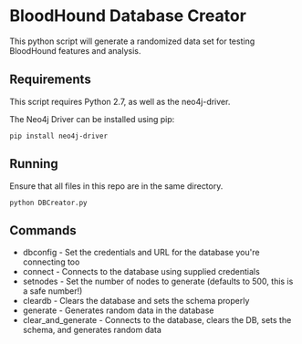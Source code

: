 # BloodHound Database Creator
This python script will generate a randomized data set for testing BloodHound features and analysis. 

## Requirements
This script requires Python 2.7, as well as the neo4j-driver. 

The Neo4j Driver can be installed using pip:

```
pip install neo4j-driver
```

## Running
Ensure that all files in this repo are in the same directory.

```
python DBCreator.py
```

## Commands
* dbconfig - Set the credentials and URL for the database you're connecting too
* connect - Connects to the database using supplied credentials
* setnodes - Set the number of nodes to generate (defaults to 500, this is a safe number!)
* cleardb - Clears the database and sets the schema properly
* generate - Generates random data in the database
* clear_and_generate - Connects to the database, clears the DB, sets the schema, and generates random data
